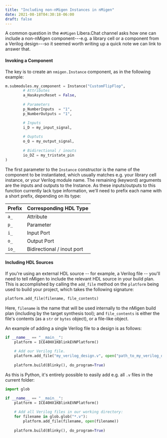 ```yaml
---
title: "Including non-nMigen Instances in nMigen"
date: 2021-08-18T04:30:18-06:00
draft: false
---
```


A common question in the `#nMigen` Libera.Chat channel asks how one can include a non-nMigen component---e.g. a library cell or a component from a Verilog design---so it seemed worth writing up a quick note we can link to answer  that.

#### Invoking a Component

The key is to create an `nmigen.Instance` component, as in the following example:

```python
m.submodules.my_component = Instance("CustomFlipFlop",
		# Attributes
		a_HasAsyncReset = False,
		
		# Parameters
		p_NumberInputs  = "1",
		p_NumberOutputs = "1",

		# Inputs
		i_D = my_input_signal,
		
		# Ouptuts
		o_Q = my_output_signal,
		
		# Bidirectional / inouts
		io_DZ = my_tristate_pin
)
```

The first parameter to the `Instance` constructor is the name of the component to be instantiated, which usually matches e.g. your library cell instance, or your Verilog module name. The remaining (keyword) arguments are the inputs and outputs to the Instance. As these inputs/outputs to this function currently lack type information, we'll need to prefix each name with a short prefix, depending on its type:

| Prefix | Corresponding HDL Type     |
|:-------|:---------------------------|
| `a_`   | Attribute                  |
| `p_`   | Parameter                  | 
| `i_`   | Input Port                 |
| `o_`   | Output Port                |
| `io_`  | Bidirectional / inout port |

#### Including HDL Sources

If you're using an external HDL source -- for example, a Verilog file -- you'll need to tell nMigen to include the relevant HDL source in your build plan. This is accomplished by calling the `add_file` method on the `platform` being used to  build your project, which takes the following signature:

```py
platform.add_file(filename, file_contents)
```

Here, `filename` is the name that will be used internally to the nMigen build plan (including by the target synthesis tool); and `file_contents` is either the file's contents (as a `str` or `bytes` object), or a file-like object.

An example of adding a single Verilog file to a design is as follows:

```py
if __name__ == "__main__":
    platform = ICE40HX1KBlinkEVNPlatform()
    
    # Add our Verilog file.
    platform.add_file("my_verilog_design.v", open("path_to_my_verilog_design.v"))
    
    platform.build(Blinky(), do_program=True)
```

As this is Python, it's entirely possible to easily add e.g. all `.v` files in the current folder:

```py
import glob

if __name__ == "__main__":
    platform = ICE40HX1KBlinkEVNPlatform()
    
    # Add all Verilog files in our working directory:
    for filename in glob.glob("*.v"): 
        platform.add_file(filename, open(filename))
    
    platform.build(Blinky(), do_program=True)
```
